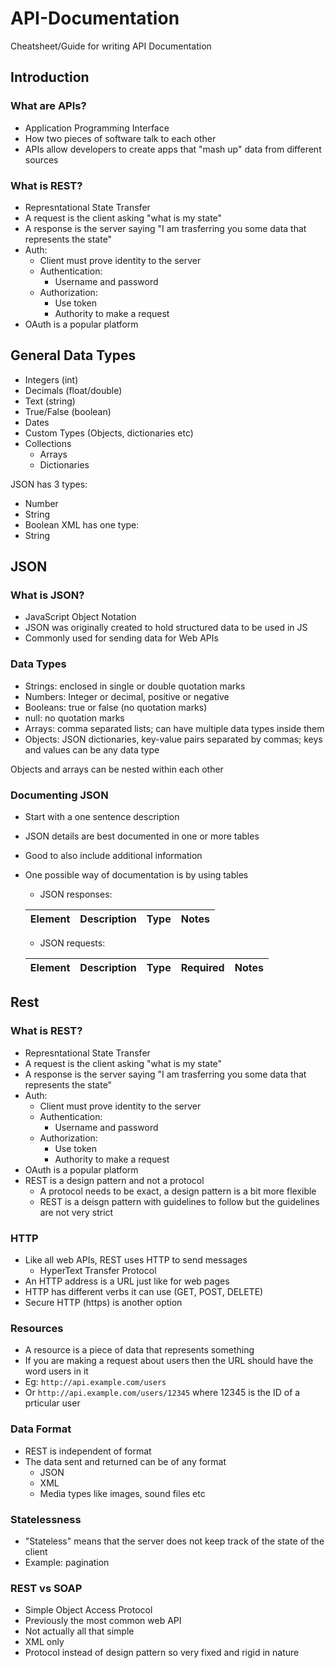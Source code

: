 # API-Documentation
Cheatsheet/Guide for writing API Documentation

## Introduction

### What are APIs?
- Application Programming Interface
- How two pieces of software talk to each other
- APIs allow developers to create apps that "mash up" data from different sources

### What is REST?
- Represntational State Transfer
- A request is the client asking "what is my state"
- A response is the server saying "I am trasferring you some data that represents the state"
- Auth:
  - Client must prove identity to the server
  - Authentication:
    - Username and password
  - Authorization:
    -  Use token
    -  Authority to make a request
 - OAuth is a popular platform 


## General Data Types
- Integers (int)
- Decimals (float/double)
- Text (string)
- True/False (boolean)
- Dates
- Custom Types (Objects, dictionaries etc)
- Collections
  - Arrays
  - Dictionaries

JSON has 3 types:
- Number
- String
- Boolean
XML has one type:
- String

## JSON

### What is JSON?
- JavaScript Object Notation
- JSON was originally created to hold structured data to be used in JS
- Commonly used for sending data for Web APIs

### Data Types
- Strings: enclosed in single or double quotation marks
- Numbers: Integer or decimal, positive or negative
- Booleans: true or false (no quotation marks)
- null: no quotation marks
- Arrays: comma separated lists; can have multiple data types inside them
- Objects: JSON dictionaries, key-value pairs separated by commas; keys and values can be any data type

Objects and arrays can be nested within each other

### Documenting JSON
- Start with a one sentence description
- JSON details are best documented in one or more tables
- Good to also include additional information
- One possible way of documentation is by using tables
  - JSON responses: 

  | Element  | Description  | Type   | Notes   | 
  |---|---|---|---|


  - JSON requests:

  | Element  | Description  | Type   | Required   | Notes |
  |---|---|---|---|---|



## Rest

### What is REST?
- Represntational State Transfer
- A request is the client asking "what is my state"
- A response is the server saying "I am trasferring you some data that represents the state"
- Auth:
  - Client must prove identity to the server
  - Authentication:
    - Username and password
  - Authorization:
    -  Use token
    -  Authority to make a request
 - OAuth is a popular platform 
- REST is a design pattern and not a protocol 
  - A protocol needs to be exact, a design pattern is a bit more flexible
  - REST is a deisgn pattern with guidelines to follow but the guidelines are not very strict


### HTTP
- Like all web APIs, REST uses HTTP to send messages
  - HyperText Transfer Protocol
- An HTTP address is a URL just like for web pages
- HTTP has different verbs it can use (GET, POST, DELETE)
- Secure HTTP (https) is another option 

### Resources
- A resource is a piece of data that represents something
- If you are making a request about users then the URL should have the word users in it 
- Eg: `http://api.example.com/users`
- Or `http://api.example.com/users/12345` where 12345 is the ID of a prticular user

### Data Format
- REST is independent of format
- The data sent and returned can be of any format
  - JSON
  - XML
  - Media types like images, sound files etc

### Statelessness
- "Stateless" means that the server does not keep track of the state of the client
- Example: pagination
 
### REST vs SOAP
- Simple Object Access Protocol
- Previously the most common web API
- Not actually all that simple
- XML only
- Protocol instead of design pattern so very fixed and rigid in nature